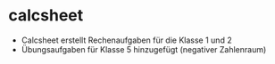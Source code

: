 # calcsheet
- Calcsheet erstellt Rechenaufgaben für die Klasse 1 und 2
- Übungsaufgaben für Klasse 5 hinzugefügt (negativer Zahlenraum)
